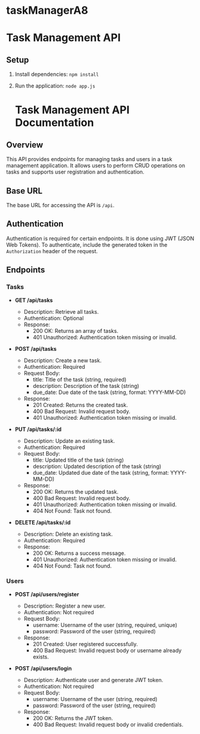# taskManagerA8

# Task Management API

## Setup
1. Install dependencies: `npm install`
2. Run the application: `node app.js`

   # Task Management API Documentation

## Overview

This API provides endpoints for managing tasks and users in a task management application. It allows users to perform CRUD operations on tasks and supports user registration and authentication.

## Base URL

The base URL for accessing the API is `/api`.

## Authentication

Authentication is required for certain endpoints. It is done using JWT (JSON Web Tokens). To authenticate, include the generated token in the `Authorization` header of the request.

## Endpoints

### Tasks

- **GET /api/tasks**
  - Description: Retrieve all tasks.
  - Authentication: Optional
  - Response:
    - 200 OK: Returns an array of tasks.
    - 401 Unauthorized: Authentication token missing or invalid.

- **POST /api/tasks**
  - Description: Create a new task.
  - Authentication: Required
  - Request Body:
    - title: Title of the task (string, required)
    - description: Description of the task (string)
    - due_date: Due date of the task (string, format: YYYY-MM-DD)
  - Response:
    - 201 Created: Returns the created task.
    - 400 Bad Request: Invalid request body.
    - 401 Unauthorized: Authentication token missing or invalid.

- **PUT /api/tasks/:id**
  - Description: Update an existing task.
  - Authentication: Required
  - Request Body:
    - title: Updated title of the task (string)
    - description: Updated description of the task (string)
    - due_date: Updated due date of the task (string, format: YYYY-MM-DD)
  - Response:
    - 200 OK: Returns the updated task.
    - 400 Bad Request: Invalid request body.
    - 401 Unauthorized: Authentication token missing or invalid.
    - 404 Not Found: Task not found.

- **DELETE /api/tasks/:id**
  - Description: Delete an existing task.
  - Authentication: Required
  - Response:
    - 200 OK: Returns a success message.
    - 401 Unauthorized: Authentication token missing or invalid.
    - 404 Not Found: Task not found.

### Users

- **POST /api/users/register**
  - Description: Register a new user.
  - Authentication: Not required
  - Request Body:
    - username: Username of the user (string, required, unique)
    - password: Password of the user (string, required)
  - Response:
    - 201 Created: User registered successfully.
    - 400 Bad Request: Invalid request body or username already exists.

- **POST /api/users/login**
  - Description: Authenticate user and generate JWT token.
  - Authentication: Not required
  - Request Body:
    - username: Username of the user (string, required)
    - password: Password of the user (string, required)
  - Response:
    - 200 OK: Returns the JWT token.
    - 400 Bad Request: Invalid request body or invalid credentials.

